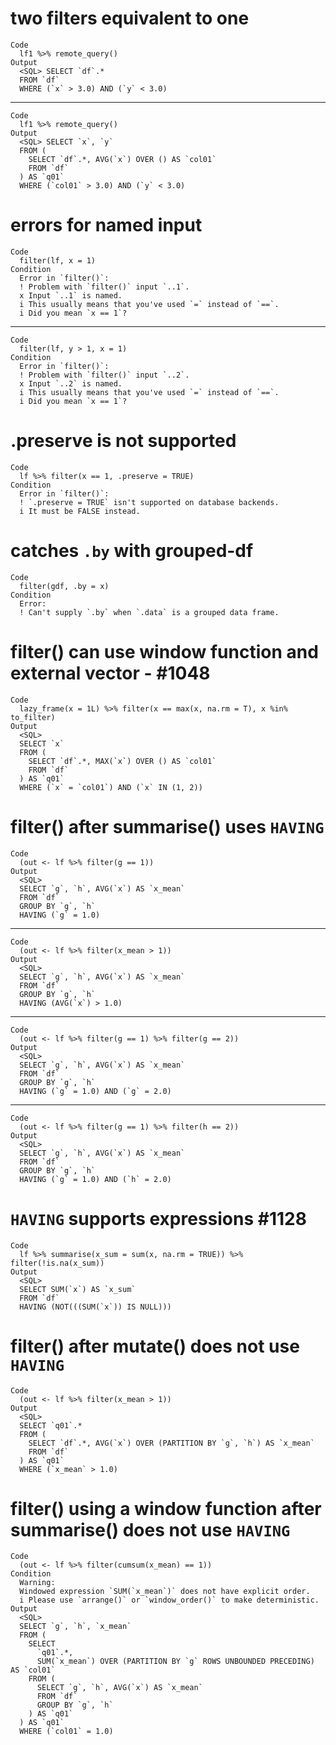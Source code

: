 # two filters equivalent to one

    Code
      lf1 %>% remote_query()
    Output
      <SQL> SELECT `df`.*
      FROM `df`
      WHERE (`x` > 3.0) AND (`y` < 3.0)

---

    Code
      lf1 %>% remote_query()
    Output
      <SQL> SELECT `x`, `y`
      FROM (
        SELECT `df`.*, AVG(`x`) OVER () AS `col01`
        FROM `df`
      ) AS `q01`
      WHERE (`col01` > 3.0) AND (`y` < 3.0)

# errors for named input

    Code
      filter(lf, x = 1)
    Condition
      Error in `filter()`:
      ! Problem with `filter()` input `..1`.
      x Input `..1` is named.
      i This usually means that you've used `=` instead of `==`.
      i Did you mean `x == 1`?

---

    Code
      filter(lf, y > 1, x = 1)
    Condition
      Error in `filter()`:
      ! Problem with `filter()` input `..2`.
      x Input `..2` is named.
      i This usually means that you've used `=` instead of `==`.
      i Did you mean `x == 1`?

# .preserve is not supported

    Code
      lf %>% filter(x == 1, .preserve = TRUE)
    Condition
      Error in `filter()`:
      ! `.preserve = TRUE` isn't supported on database backends.
      i It must be FALSE instead.

# catches `.by` with grouped-df

    Code
      filter(gdf, .by = x)
    Condition
      Error:
      ! Can't supply `.by` when `.data` is a grouped data frame.

# filter() can use window function and external vector - #1048

    Code
      lazy_frame(x = 1L) %>% filter(x == max(x, na.rm = T), x %in% to_filter)
    Output
      <SQL>
      SELECT `x`
      FROM (
        SELECT `df`.*, MAX(`x`) OVER () AS `col01`
        FROM `df`
      ) AS `q01`
      WHERE (`x` = `col01`) AND (`x` IN (1, 2))

# filter() after summarise() uses `HAVING`

    Code
      (out <- lf %>% filter(g == 1))
    Output
      <SQL>
      SELECT `g`, `h`, AVG(`x`) AS `x_mean`
      FROM `df`
      GROUP BY `g`, `h`
      HAVING (`g` = 1.0)

---

    Code
      (out <- lf %>% filter(x_mean > 1))
    Output
      <SQL>
      SELECT `g`, `h`, AVG(`x`) AS `x_mean`
      FROM `df`
      GROUP BY `g`, `h`
      HAVING (AVG(`x`) > 1.0)

---

    Code
      (out <- lf %>% filter(g == 1) %>% filter(g == 2))
    Output
      <SQL>
      SELECT `g`, `h`, AVG(`x`) AS `x_mean`
      FROM `df`
      GROUP BY `g`, `h`
      HAVING (`g` = 1.0) AND (`g` = 2.0)

---

    Code
      (out <- lf %>% filter(g == 1) %>% filter(h == 2))
    Output
      <SQL>
      SELECT `g`, `h`, AVG(`x`) AS `x_mean`
      FROM `df`
      GROUP BY `g`, `h`
      HAVING (`g` = 1.0) AND (`h` = 2.0)

# `HAVING` supports expressions #1128

    Code
      lf %>% summarise(x_sum = sum(x, na.rm = TRUE)) %>% filter(!is.na(x_sum))
    Output
      <SQL>
      SELECT SUM(`x`) AS `x_sum`
      FROM `df`
      HAVING (NOT(((SUM(`x`)) IS NULL)))

# filter() after mutate() does not use `HAVING`

    Code
      (out <- lf %>% filter(x_mean > 1))
    Output
      <SQL>
      SELECT `q01`.*
      FROM (
        SELECT `df`.*, AVG(`x`) OVER (PARTITION BY `g`, `h`) AS `x_mean`
        FROM `df`
      ) AS `q01`
      WHERE (`x_mean` > 1.0)

# filter() using a window function after summarise() does not use `HAVING`

    Code
      (out <- lf %>% filter(cumsum(x_mean) == 1))
    Condition
      Warning:
      Windowed expression `SUM(`x_mean`)` does not have explicit order.
      i Please use `arrange()` or `window_order()` to make deterministic.
    Output
      <SQL>
      SELECT `g`, `h`, `x_mean`
      FROM (
        SELECT
          `q01`.*,
          SUM(`x_mean`) OVER (PARTITION BY `g` ROWS UNBOUNDED PRECEDING) AS `col01`
        FROM (
          SELECT `g`, `h`, AVG(`x`) AS `x_mean`
          FROM `df`
          GROUP BY `g`, `h`
        ) AS `q01`
      ) AS `q01`
      WHERE (`col01` = 1.0)

